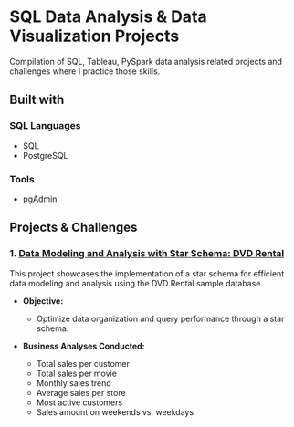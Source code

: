 # SQL Data Analysis & Data Visualization Projects

Compilation of SQL, Tableau, PySpark data analysis related projects and challenges where I practice those skills.

## Built with
### SQL Languages
- SQL
- PostgreSQL

### Tools
- pgAdmin


## Projects & Challenges

### 1. [Data Modeling and Analysis with Star Schema: DVD Rental](./Data%20Modeling%20and%20Analysis%20using%20Star%20Schema:%20DVD%20Rental)


This project showcases the implementation of a star schema for efficient data modeling and analysis using the DVD Rental sample database.

- **Objective:**
  - Optimize data organization and query performance through a star schema.

- **Business Analyses Conducted:**
  - Total sales per customer
  - Total sales per movie
  - Monthly sales trend
  - Average sales per store
  - Most active customers
  - Sales amount on weekends vs. weekdays
